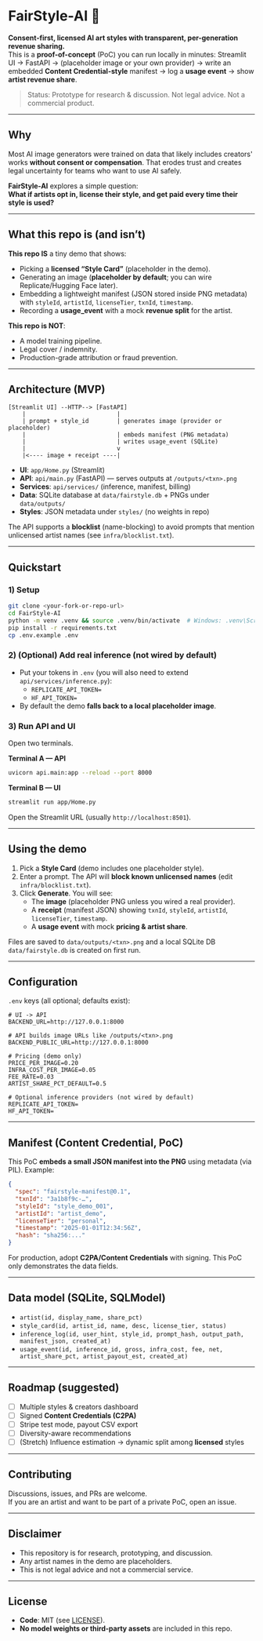 # FairStyle-AI 🎨

**Consent-first, licensed AI art styles with transparent, per-generation revenue sharing.**  
This is a **proof-of-concept** (PoC) you can run locally in minutes: Streamlit UI → FastAPI → (placeholder image or your own provider) → write an embedded **Content Credential-style** manifest → log a **usage event** → show **artist revenue share**.

> Status: Prototype for research & discussion. Not legal advice. Not a commercial product.

---

## Why

Most AI image generators were trained on data that likely includes creators' works **without consent or compensation**. That erodes trust and creates legal uncertainty for teams who want to use AI safely.

**FairStyle-AI** explores a simple question:  
**What if artists opt in, license their style, and get paid every time their style is used?**

---

## What this repo is (and isn’t)

**This repo IS** a tiny demo that shows:
- Picking a **licensed “Style Card”** (placeholder in the demo).
- Generating an image (**placeholder by default**; you can wire Replicate/Hugging Face later).
- Embedding a lightweight manifest (JSON stored inside PNG metadata) with `styleId`, `artistId`, `licenseTier`, `txnId`, `timestamp`.
- Recording a **usage_event** with a mock **revenue split** for the artist.

**This repo is NOT**:
- A model training pipeline.
- Legal cover / indemnity.
- Production-grade attribution or fraud prevention.

---

## Architecture (MVP)

~~~
[Streamlit UI] --HTTP--> [FastAPI]
    |                          |
    | prompt + style_id        | generates image (provider or placeholder)
    |                          | embeds manifest (PNG metadata)
    |                          | writes usage_event (SQLite)
    |                          v
    |<---- image + receipt ----|
~~~

- **UI**: `app/Home.py` (Streamlit)  
- **API**: `api/main.py` (FastAPI) — serves outputs at `/outputs/<txn>.png`  
- **Services**: `api/services/` (inference, manifest, billing)  
- **Data**: SQLite database at `data/fairstyle.db` + PNGs under `data/outputs/`  
- **Styles**: JSON metadata under `styles/` (no weights in repo)

The API supports a **blocklist** (name-blocking) to avoid prompts that mention unlicensed artist names (see `infra/blocklist.txt`).

---

## Quickstart

### 1) Setup

~~~bash
git clone <your-fork-or-repo-url>
cd FairStyle-AI
python -m venv .venv && source .venv/bin/activate  # Windows: .venv\Scripts\activate
pip install -r requirements.txt
cp .env.example .env
~~~

### 2) (Optional) Add real inference (not wired by default)

- Put your tokens in `.env` (you will also need to extend `api/services/inference.py`):
  - `REPLICATE_API_TOKEN=`
  - `HF_API_TOKEN=`
- By default the demo **falls back to a local placeholder image**.

### 3) Run API and UI

Open two terminals.

**Terminal A — API**
~~~bash
uvicorn api.main:app --reload --port 8000
~~~

**Terminal B — UI**
~~~bash
streamlit run app/Home.py
~~~

Open the Streamlit URL (usually `http://localhost:8501`).

---

## Using the demo

1. Pick a **Style Card** (demo includes one placeholder style).  
2. Enter a prompt. The API will **block known unlicensed names** (edit `infra/blocklist.txt`).  
3. Click **Generate**. You will see:
   - The **image** (placeholder PNG unless you wired a real provider).  
   - A **receipt** (manifest JSON) showing `txnId`, `styleId`, `artistId`, `licenseTier`, `timestamp`.  
   - A **usage event** with mock **pricing & artist share**.

Files are saved to `data/outputs/<txn>.png` and a local SQLite DB `data/fairstyle.db` is created on first run.

---

## Configuration

`.env` keys (all optional; defaults exist):

~~~
# UI -> API
BACKEND_URL=http://127.0.0.1:8000

# API builds image URLs like /outputs/<txn>.png
BACKEND_PUBLIC_URL=http://127.0.0.1:8000

# Pricing (demo only)
PRICE_PER_IMAGE=0.20
INFRA_COST_PER_IMAGE=0.05
FEE_RATE=0.03
ARTIST_SHARE_PCT_DEFAULT=0.5

# Optional inference providers (not wired by default)
REPLICATE_API_TOKEN=
HF_API_TOKEN=
~~~

---

## Manifest (Content Credential, PoC)

This PoC **embeds a small JSON manifest into the PNG** using metadata (via PIL). Example:

~~~json
{
  "spec": "fairstyle-manifest@0.1",
  "txnId": "3a1b8f9c-…",
  "styleId": "style_demo_001",
  "artistId": "artist_demo",
  "licenseTier": "personal",
  "timestamp": "2025-01-01T12:34:56Z",
  "hash": "sha256:..."
}
~~~

For production, adopt **C2PA/Content Credentials** with signing. This PoC only demonstrates the data fields.

---

## Data model (SQLite, SQLModel)

- `artist(id, display_name, share_pct)`  
- `style_card(id, artist_id, name, desc, license_tier, status)`  
- `inference_log(id, user_hint, style_id, prompt_hash, output_path, manifest_json, created_at)`  
- `usage_event(id, inference_id, gross, infra_cost, fee, net, artist_share_pct, artist_payout_est, created_at)`

---

## Roadmap (suggested)

- [ ] Multiple styles & creators dashboard  
- [ ] Signed **Content Credentials (C2PA)**  
- [ ] Stripe test mode, payout CSV export  
- [ ] Diversity-aware recommendations  
- [ ] (Stretch) Influence estimation -> dynamic split among **licensed** styles

---

## Contributing

Discussions, issues, and PRs are welcome.  
If you are an artist and want to be part of a private PoC, open an issue.

---

## Disclaimer

- This repository is for research, prototyping, and discussion.  
- Any artist names in the demo are placeholders.  
- This is not legal advice and not a commercial service.

---

## License

- **Code**: MIT (see [LICENSE](./LICENSE)).  
- **No model weights or third-party assets** are included in this repo.
